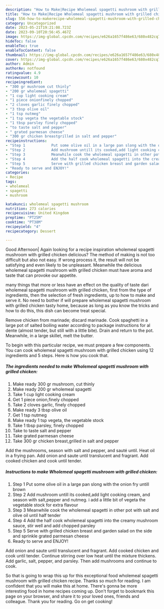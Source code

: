 ```yaml
---
description: "How to Make|Recipe Wholemeal spagetti mushroom with grilled chicken {That is Simple"
title: "How to Make|Recipe Wholemeal spagetti mushroom with grilled chicken {That is Simple"
slug: 556-how-to-makerecipe-wholemeal-spagetti-mushroom-with-grilled-chicken-that-is-simple
category: Uncategorized
date: 2023-05-21T19:21:08.723Z
date: 2023-09-10T20:56:45.467Z
image: https://img-global.cpcdn.com/recipes/e626a1657f486e63/680x482cq70/wholemeal-spagetti-mushroom-with-grilled-chicken-recipe-main-photo.jpg
hideToc: false
enableToc: true
enableTocContent: false
thumbnail: https://img-global.cpcdn.com/recipes/e626a1657f486e63/680x482cq70/wholemeal-spagetti-mushroom-with-grilled-chicken-recipe-main-photo.jpg
cover: https://img-global.cpcdn.com/recipes/e626a1657f486e63/680x482cq70/wholemeal-spagetti-mushroom-with-grilled-chicken-recipe-main-photo.jpg
author: Admin
authorAv: notfound
ratingvalue: 4.9
reviewcount: 10
recipeingredient:
- "300 gr mushroom cut thinly"
- "200 gr wholemeal spagetti"
- "1 cup light cooking cream"
- "1 piece onionfinely chopped"
- "2 cloves garlic finely chopped"
- "3 tbsp olive oil"
- "1 tsp nutmeg"
- "1 tsp vegeta the vegetable stock"
- "1 tbsp parsley finely chopped"
- "to taste salt and pepper"
- " grated parmesan cheese"
- "300 gr chicken breastgrilled in salt and pepper"
recipeinstructions:
- "Step 1            Put some olive oil in a large pan slong with the onion fry untill brown"
- "Step 2            Add mushroom untill its cooked,add light cooking cream, and season with salt,pepper and nutmeg. i add a little bit of vegeta the vegetable stock for extra flavour"
- "Step 3            Meanwhile cook the wholemeal spagetti in other pot with salt and olive oil until half tender"
- "Step 4            Add the half cook wholemeal spagetti into the creamy mushroom sauce, stir well and add chopped parsley"
- "Step 5            Serve with grilled chicken breast and garden salad on the side and sprinkle grated parmesan cheese"
- "Ready to serve and ENJOY!"
categories:
- Recipe
tags:
- wholemeal
- spagetti
- mushroom

katakunci: wholemeal spagetti mushroom 
nutrition: 273 calories
recipecuisine: United Kingdom
preptime: "PT25M"
cooktime: "PT38M"
recipeyield: "4"
recipecategory: Dessert

---
```



Good Afternoon| Again looking for a recipe inspiration wholemeal spagetti mushroom with grilled chicken delicious? The method of making is not too difficult but also not easy. If wrong process it, the result will not be satisfying and even likely to be unpleasant. Meanwhile the delicious wholemeal spagetti mushroom with grilled chicken must have aroma and taste that can provoke our appetite.






many things that more or less have an effect on the quality of taste dari wholemeal spagetti mushroom with grilled chicken, first from the type of ingredients, then the selection of fresh ingredients, up to how to make and serve it. No need to bother if will prepare wholemeal spagetti mushroom with grilled chicken tasty home, because as long as you know the tricks and how to do this, this dish can become treat  special.


Remove chicken from marinade; discard marinade. Cook spaghetti in a large pot of salted boiling water according to package instructions for al dente (almost tender, but still with a little bite). Drain and return to the pot. Meanwhile, in a large skillet, melt the butter.


To begin with this particular recipe, we must prepare a few components. You can cook wholemeal spagetti mushroom with grilled chicken using 12 ingredients and 5 steps. Here is how you cook that.

<!--inarticleads1-->

##### The ingredients needed to make Wholemeal spagetti mushroom with grilled chicken:

1. Make ready 300 gr mushroom, cut thinly
1. Make ready 200 gr wholemeal spagetti
1. Take 1 cup light cooking cream
1. Get 1 piece onion,finely chopped
1. Take 2 cloves garlic, finely chopped
1. Make ready 3 tbsp olive oil
1. Get 1 tsp nutmeg
1. Make ready 1 tsp vegeta, the vegetable stock
1. Take 1 tbsp parsley, finely chopped
1. Take to taste salt and pepper
1. Take  grated parmesan cheese
1. Take 300 gr chicken breast,grilled in salt and pepper


Add the mushrooms, season with salt and pepper, and sauté until. Heat oil in a frying pan. Add onion and saute until translucent and fragrant. Add cooked chicken and cook until tender. 

<!--inarticleads2-->

##### Instructions to make Wholemeal spagetti mushroom with grilled chicken:

1. Step 1            Put some olive oil in a large pan slong with the onion fry untill brown
1. Step 2            Add mushroom untill its cooked,add light cooking cream, and season with salt,pepper and nutmeg. i add a little bit of vegeta the vegetable stock for extra flavour
1. Step 3            Meanwhile cook the wholemeal spagetti in other pot with salt and olive oil until half tender
1. Step 4            Add the half cook wholemeal spagetti into the creamy mushroom sauce, stir well and add chopped parsley
1. Step 5            Serve with grilled chicken breast and garden salad on the side and sprinkle grated parmesan cheese
1. Ready to serve and ENJOY!

Add onion and saute until translucent and fragrant. Add cooked chicken and cook until tender. Continue stirring over low heat until the mixture thickens. Add garlic, salt, pepper, and parsley. Then add mushrooms and continue to cook. 

So that is going to wrap this up for this exceptional food wholemeal spagetti mushroom with grilled chicken recipe. Thanks so much for reading. I am confident that you will make this at home. There's gonna be more interesting food in home recipes coming up. Don't forget to bookmark this page on your browser, and share it to your loved ones, friends and colleague. Thank you for reading. Go on get cooking!
